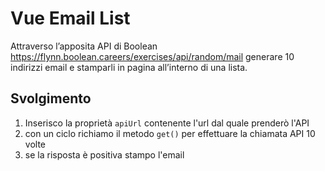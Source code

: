# Vue Email List

Attraverso l’apposita API di Boolean
https://flynn.boolean.careers/exercises/api/random/mail
generare 10 indirizzi email e stamparli in pagina all’interno di una lista.

## Svolgimento

1. Inserisco la proprietà `apiUrl` contenente l'url dal quale prenderò l'API
2. con un ciclo richiamo il metodo `get()` per effettuare la chiamata API 10 volte
3. se la risposta è positiva stampo l'email
